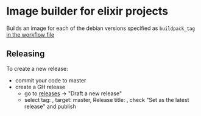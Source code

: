 # Image builder for elixir projects

Builds an image for each of the debian versions specified as `buildpack_tag` [in the workflow file](https://github.com/nedap/elixir-build-image/blob/master/.github/workflows/docker-publish.yml#L13)

## Releasing

To create a new release:
  * commit your code to master
  * create a GH release
    * go to [releases](https://github.com/nedap/elixir-build-image/releases) -> "Draft a new release"
    * select tag: <your tag here>, target: master, Release title: <your tag here>, check "Set as the latest release" and publish
